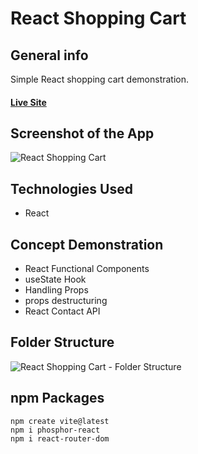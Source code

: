# **React Shopping Cart**

## General info

Simple React shopping cart demonstration. 

#### [Live Site](https://react-shopping-cart-100.netlify.app/)

## Screenshot of the App

![React Shopping Cart](https://i.ibb.co/SDgnHK4/react-7.jpg)

## Technologies Used

- React

## Concept Demonstration

- React Functional Components
- useState Hook
- Handling Props
- props destructuring
- React Contact API

## Folder Structure

![React Shopping Cart - Folder Structure](https://i.ibb.co/GFjtnr9/react-8.jpg)

## npm Packages

```
npm create vite@latest
npm i phosphor-react
npm i react-router-dom
```

